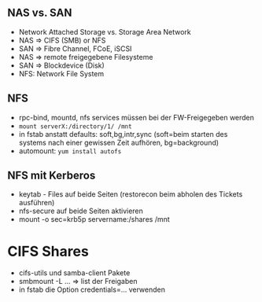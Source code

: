 ## NAS vs. SAN
* Network Attached Storage vs. Storage Area Network
* NAS => CIFS (SMB) or NFS
* SAN => Fibre Channel, FCoE, iSCSI
* NAS => remote freigegebene Filesysteme
* SAN => Blockdevice (Disk)
* NFS: Network File System

## NFS
* rpc-bind, mountd, nfs services müssen bei der FW-Freigegeben werden
* `mount serverX:/directory/1/ /mnt`
* in fstab anstatt defaults: soft,bg,intr,sync (soft=beim starten des systems nach einer gewissen Zeit aufhören, bg=background)
* automount: `yum install autofs`

## NFS mit Kerberos
* keytab - Files auf beide Seiten (restorecon beim abholen des Tickets ausführen)
* nfs-secure auf beide Seiten aktivieren
* mount -o sec=krb5p servername:/shares /mnt

# CIFS Shares
* cifs-utils und samba-client Pakete
* smbmount -L ... => list der Freigaben
* in fstab die Option  credentials=... verwenden
